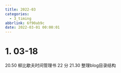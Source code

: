 ```yaml
---
title: 2022-03
categories:
  - 3_timing
abbrlink: 6f90ab9c
date: 2022-03-01 00:00:01
---
```




# 1. 03-18

20.50 柳比歇夫时间管理书 22 分
21.30 整理blog目录结构 

